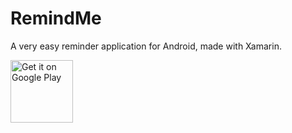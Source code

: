 # RemindMe
A very easy reminder application for Android, made with Xamarin.

<a href='https://play.google.com/store/apps/details?id=rek.remindme&pcampaignid=MKT-Other-global-all-co-prtnr-py-PartBadge-Mar2515-1'><img alt='Get it on Google Play' src='https://play.google.com/intl/en_us/badges/images/generic/en_badge_web_generic.png' height="100"/></a>
